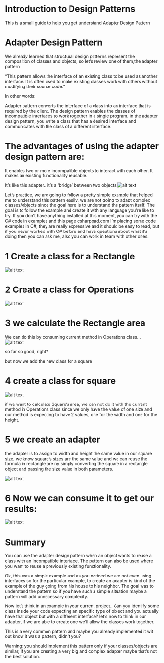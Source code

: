 # Introduction to Design Patterns

This is a small guide to help you get understand Adapter Design Pattern


# Adapter Design Pattern
We already learned that structural design patterns represent the composition of classes and objects, so let’s review one of them,the adapter pattern

“This pattern allows the interface of an existing class to be used as another interface. It is often used to make existing classes work with others without modifying their source code.”

In other words:

Adapter pattern converts the interface of a class into an interface that is required by the client. 
The design pattern enables the classes of incompatible interfaces to work together in a single program. 
In the adapter design pattern, you write a class that has a desired interface and communicates with the class of a different interface. 

# The advantages of using the adapter design pattern are:
It enables two or more incompatible objects to interact with each other.
It makes an existing functionality reusable.

It’s like this adapter.. it’s a ‘bridge’ between two objects
![alt text][adapter]

[adapter]: https://github.com/JannethAmaya/DesignPatternsIntro/blob/master/adapter.png"


Let’s practice, we are going to follow a pretty simple example that helped me to understand this pattern easily, we are not going to adapt complex classes/objects since the goal here is to understand the pattern itself.
The goal is to follow the example and create it with any language you’re like to try.
If you don’t have anything installed at this moment, you can try with the C# code in examples and this page csharppad.com
I’m placing some code examples in C#, they are really expressive and it should be easy to read, but if you never worked with C# before and have questions about what it’s doing then you can ask me, also you can work in team with other ones.


# 1 Create a class for a Rectangle
![alt text][rectangle]

[rectangle]: https://github.com/JannethAmaya/DesignPatternsIntro/blob/master/rectangle.png"

# 2 Create a class for Operations
![alt text][operations]

[operations]: https://github.com/JannethAmaya/DesignPatternsIntro/blob/master/Operations.png"


# 3 we calculate the Rectangle area 
We can do this by consuming current method in Operations class… 
![alt text][GetARea]

[GetArea]: https://github.com/JannethAmaya/DesignPatternsIntro/blob/master/initialMain.png"

so far so good, right?


but now we add the new class for a square
# 4 create a class for square
![alt text][Square]

[Square]: https://github.com/JannethAmaya/DesignPatternsIntro/blob/master/square.png"


if we want to calculate Square’s area, we can not do it with the current method in Operations class since we only have the value of one size and our method is expecting to have 2 values, one for the width and one for the height.

# 5 we create an adapter 
the adapter is to assign to width and height the same value in our square size, we know square’s sizes are the same value and we can reuse the formula in rectangle are ny simply converting the square in a rectangle object and passing the size value in both parameters.

![alt text][AreaAdapter]

[AreaAdapter]: https://github.com/JannethAmaya/DesignPatternsIntro/blob/master/adapter.png"



# 6 Now we can consume it to get our results:
![alt text][execution]

[execution]: https://github.com/JannethAmaya/DesignPatternsIntro/blob/master/main.png"



# Summary
You can use the adapter design pattern when an object wants to reuse a class with an incompatible interface. The pattern can also be used where you want to reuse a previously existing functionality.


Ok, this was a simple example and as you noticed we are not even using interfaces so for the particular example, to create an adapter is kind of the example of the guy going from his house to his neighbor. The goal was to understand the pattern so if you have such a simple situation maybe a pattern will add unnecessary complexity.

Now let’s think in an example in your current project..
Can you identify some class inside your code expecting an specific type of object and you actually have that object but with a different interface?
let’s now to think in our adapter, if we are able to create one we’ll allow the classes work together.

This is a very common pattern and maybe you already implemented it wit out know it was a pattern, didn't you?

Warning: you should implement this pattern only if your classes/objects are similar, if you are creating a very big and complex adapter maybe that’s not the best solution.




